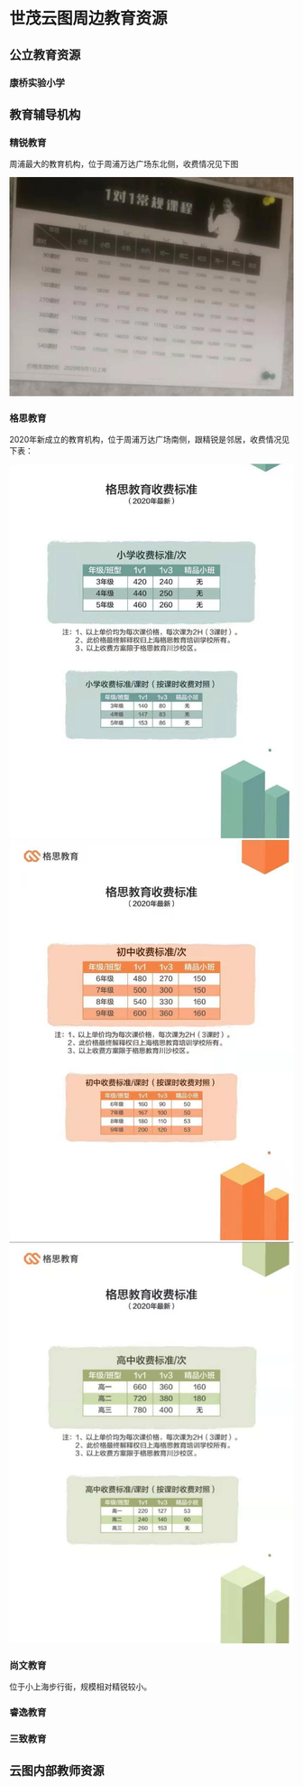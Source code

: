 # 世茂云图周边教育资源

## 公立教育资源

### 康桥实验小学





## 教育辅导机构

### 精锐教育

周浦最大的教育机构，位于周浦万达广场东北侧，收费情况见下图

![sf_jingrui](pic/sf_jingrui.jpg)

### 格思教育

2020年新成立的教育机构，位于周浦万达广场南侧，跟精锐是邻居，收费情况见下表：

![sf_gs_xx](pic/sf_gs_xx.jpg)
![sf_gs_cz](pic/sf_gs_cz.jpg)
![sf_gs_gz](pic/sf_gs_gz.jpg)

### 尚文教育

位于小上海步行街，规模相对精锐较小。

### 睿逸教育

### 三致教育

## 云图内部教师资源

